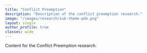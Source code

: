 ```yaml
---
title: "Conflict Preemption"
description: "Description of the conflict preemption research."
image: "/images/research/sub-theme-pde.png"
layout: single
author_profile: true
classes: wide
---
```

Content for the Conflict Preemption research.
